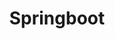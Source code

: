 ---
layout: list
type: tag
title: Springboot
slug: springboot
menu: false
description: >
  Springboot is my first choice when it comes to backend. It is equipped with tools for buil/deploy the web application and something that I can understand being from Android background.
---